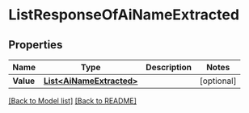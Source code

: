 # ListResponseOfAiNameExtracted
## Properties
Name | Type | Description | Notes
------------ | ------------- | ------------- | -------------
**Value** | [**List&lt;AiNameExtracted&gt;**](AiNameExtracted.md) |  | [optional] 


[[Back to Model list]](Models.md) [[Back to README]](README.md)

